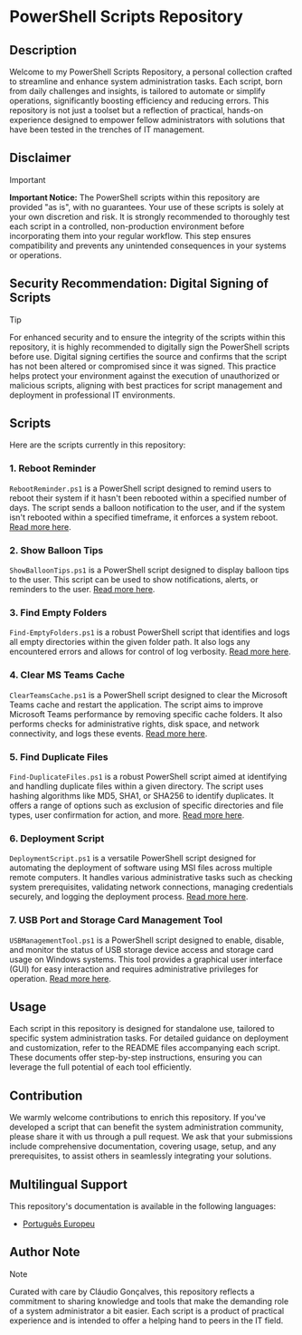 # PowerShell Scripts Repository

## Description
Welcome to my PowerShell Scripts Repository, a personal collection crafted to streamline and enhance system administration tasks. Each script, born from daily challenges and insights, is tailored to automate or simplify operations, significantly boosting efficiency and reducing errors. This repository is not just a toolset but a reflection of practical, hands-on experience designed to empower fellow administrators with solutions that have been tested in the trenches of IT management.

## Disclaimer
> [!IMPORTANT]
> **Important Notice:** The PowerShell scripts within this repository are provided "as is", with no guarantees. Your use of these scripts is solely at your own discretion and risk. It is strongly recommended to thoroughly test each script in a controlled, non-production environment before incorporating them into your regular workflow. This step ensures compatibility and prevents any unintended consequences in your systems or operations.

## Security Recommendation: Digital Signing of Scripts
> [!TIP]
>For enhanced security and to ensure the integrity of the scripts within this repository, it is highly recommended to digitally sign the PowerShell scripts before use. Digital signing certifies the source and confirms that the script has not been altered or compromised since it was signed. This practice helps protect your environment against the execution of unauthorized or malicious scripts, aligning with best practices for script management and deployment in professional IT environments.

## Scripts
Here are the scripts currently in this repository:

### 1. Reboot Reminder
`RebootReminder.ps1` is a PowerShell script designed to remind users to reboot their system if it hasn't been rebooted within a specified number of days. The script sends a balloon notification to the user, and if the system isn't rebooted within a specified timeframe, it enforces a system reboot. [Read more here](RebootReminder/README.md).

### 2. Show Balloon Tips
`ShowBalloonTips.ps1` is a PowerShell script designed to display balloon tips to the user. This script can be used to show notifications, alerts, or reminders to the user. [Read more here](ShowBalloonTips/README.md).

### 3. Find Empty Folders
`Find-EmptyFolders.ps1` is a robust PowerShell script that identifies and logs all empty directories within the given folder path. It also logs any encountered errors and allows for control of log verbosity. [Read more here](FindEmptyFolders/README.md).

### 4. Clear MS Teams Cache
`ClearTeamsCache.ps1` is a PowerShell script designed to clear the Microsoft Teams cache and restart the application. The script aims to improve Microsoft Teams performance by removing specific cache folders. It also performs checks for administrative rights, disk space, and network connectivity, and logs these events. [Read more here](ClearTeamsCache/README.md).

### 5. Find Duplicate Files
`Find-DuplicateFiles.ps1` is a robust PowerShell script aimed at identifying and handling duplicate files within a given directory. The script uses hashing algorithms like MD5, SHA1, or SHA256 to identify duplicates. It offers a range of options such as exclusion of specific directories and file types, user confirmation for action, and more. [Read more here](Find-DuplicateFiles/README.md).

### 6. Deployment Script
`DeploymentScript.ps1` is a versatile PowerShell script designed for automating the deployment of software using MSI files across multiple remote computers. It handles various administrative tasks such as checking system prerequisites, validating network connections, managing credentials securely, and logging the deployment process. [Read more here](DeploymentScript/README.md).

### 7. USB Port and Storage Card Management Tool
`USBManagementTool.ps1` is a PowerShell script designed to enable, disable, and monitor the status of USB storage device access and storage card usage on Windows systems. This tool provides a graphical user interface (GUI) for easy interaction and requires administrative privileges for operation. [Read more here](USBPortManagement/README.md).

## Usage
Each script in this repository is designed for standalone use, tailored to specific system administration tasks. For detailed guidance on deployment and customization, refer to the README files accompanying each script. These documents offer step-by-step instructions, ensuring you can leverage the full potential of each tool efficiently.

## Contribution
We warmly welcome contributions to enrich this repository. If you've developed a script that can benefit the system administration community, please share it with us through a pull request. We ask that your submissions include comprehensive documentation, covering usage, setup, and any prerequisites, to assist others in seamlessly integrating your solutions.
## Multilingual Support
This repository's documentation is available in the following languages:
- [Português Europeu](./README_pt-PT.md)

## Author Note
> [!NOTE]
>Curated with care by Cláudio Gonçalves, this repository reflects a commitment to sharing knowledge and tools that make the demanding role of a system administrator a bit easier. Each script is a product of practical experience and is intended to offer a helping hand to peers in the IT field.
